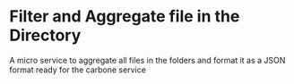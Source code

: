 # Filter and Aggregate file in the Directory

A micro service to aggregate all files in the folders and format it as a JSON format ready for the carbone service